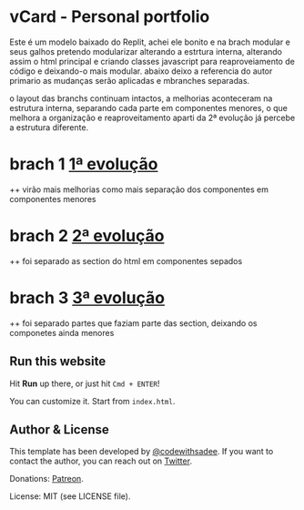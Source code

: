 # vCard - Personal portfolio

Este é um modelo baixado do Replit, achei ele bonito e na brach modular e seus galhos pretendo modularizar
alterando a estrtura interna, alterando assim o html principal e criando classes javascript para reaproveiamento de código e deixando-o mais modular.
abaixo deixo a referencia do autor primario as mudanças serão aplicadas e mbranches separadas.

o layout das branchs continuam intactos, a melhorias aconteceram na estrutura interna, separando cada parte em componentes menores, o que melhora a organização e reaproveitamento aparti da 2ª evolução já percebe a estrutura diferente.
# brach 1 [ 1ª evolução ](https://github.com/faustinopsy/portifolio_Modelo/tree/1-modular-js-class)
++ virão mais melhorias como mais separação dos componentes em componentes menores

# brach 2 [ 2ª evolução ](https://github.com/faustinopsy/portifolio_Modelo/tree/2-modular-sections)
++ foi separado as section do html em componentes sepados

# brach 3 [ 3ª evolução ](https://github.com/faustinopsy/portifolio_Modelo/tree/3-decomponto-sections)
++ foi separado partes que faziam parte das section, deixando os componetes ainda menores

## Run this website

Hit **Run** up there, or just hit `Cmd + ENTER`!

You can customize it. Start from `index.html`.

## Author & License

This template has been developed by [@codewithsadee](https://www.twitter.com/codewithsadee). If you want to contact the author, you can reach out on [Twitter](https://www.twitter.com/codewithsadee). 

Donations: [Patreon](https://patreon.com/codewithsadee).

License: MIT (see LICENSE file).